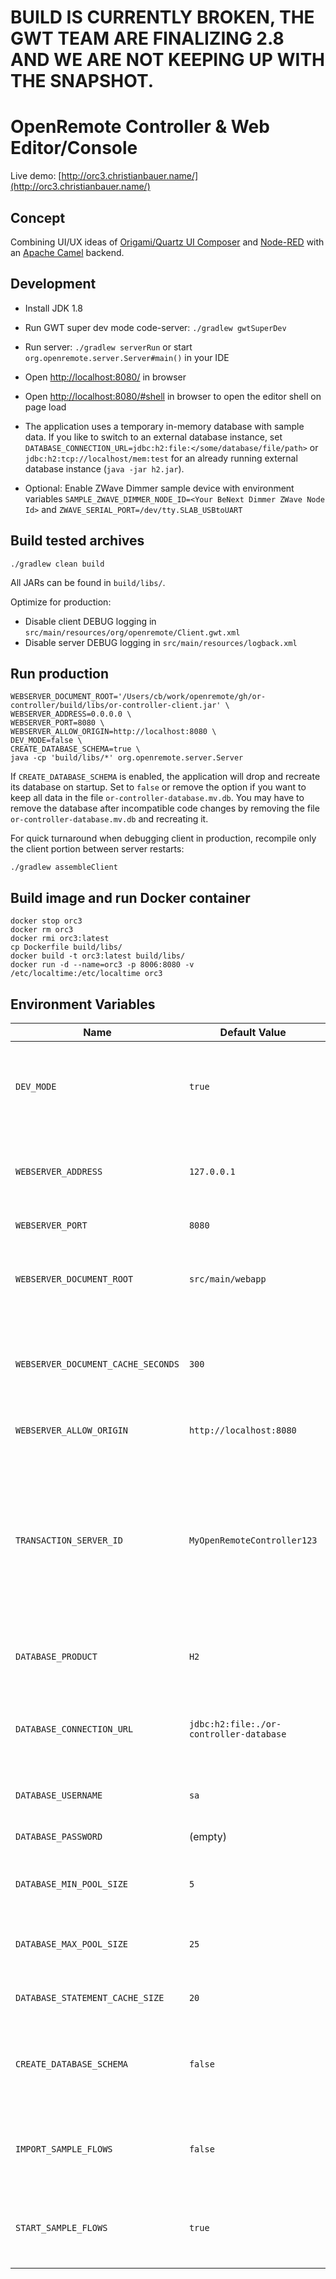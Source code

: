 # BUILD IS CURRENTLY BROKEN, THE GWT TEAM ARE FINALIZING 2.8 AND WE ARE NOT KEEPING UP WITH THE SNAPSHOT.

# OpenRemote Controller & Web Editor/Console


Live demo: [http://orc3.christianbauer.name/](http://orc3.christianbauer.name/)

Concept
---

Combining UI/UX ideas of [Origami/Quartz UI Composer](http://facebook.github.io/origami/tutorials/) and [Node-RED](http://nodered.org/) with an [Apache Camel](http://camel.apache.org/) backend.

Development
---

* Install JDK 1.8

* Run GWT super dev mode code-server: `./gradlew gwtSuperDev`

* Run server: `./gradlew serverRun` or start `org.openremote.server.Server#main()` in your IDE

* Open [http://localhost:8080/](http://localhost:8080/) in browser

* Open [http://localhost:8080/#shell](http://localhost:8080/#shell) in browser to open the editor shell on page load

* The application uses a temporary in-memory database with sample data. If you like to switch to an external database instance, set `DATABASE_CONNECTION_URL=jdbc:h2:file:</some/database/file/path>` or `jdbc:h2:tcp://localhost/mem:test` for an already running external database instance (`java -jar h2.jar`).

* Optional: Enable ZWave Dimmer sample device with environment variables `SAMPLE_ZWAVE_DIMMER_NODE_ID=<Your BeNext Dimmer ZWave Node Id>` and `ZWAVE_SERIAL_PORT=/dev/tty.SLAB_USBtoUART`

Build tested archives
---

    ./gradlew clean build

All JARs can be found in `build/libs/`.

Optimize for production:

* Disable client DEBUG logging in `src/main/resources/org/openremote/Client.gwt.xml`
* Disable server DEBUG logging in `src/main/resources/logback.xml`

Run production
---

    WEBSERVER_DOCUMENT_ROOT='/Users/cb/work/openremote/gh/or-controller/build/libs/or-controller-client.jar' \
    WEBSERVER_ADDRESS=0.0.0.0 \
    WEBSERVER_PORT=8080 \
    WEBSERVER_ALLOW_ORIGIN=http://localhost:8080 \
    DEV_MODE=false \
    CREATE_DATABASE_SCHEMA=true \
    java -cp 'build/libs/*' org.openremote.server.Server

If `CREATE_DATABASE_SCHEMA` is enabled, the application will drop and recreate its database on startup. Set to `false` or remove the option if you want to keep all data in the file `or-controller-database.mv.db`. You may have to remove the database after incompatible code changes by removing the file `or-controller-database.mv.db` and recreating it.

For quick turnaround when debugging client in production, recompile only the client portion between server restarts:

    ./gradlew assembleClient
    

Build image and run Docker container
---

    docker stop orc3
    docker rm orc3
    docker rmi orc3:latest
    cp Dockerfile build/libs/
    docker build -t orc3:latest build/libs/
    docker run -d --name=orc3 -p 8006:8080 -v /etc/localtime:/etc/localtime orc3

Environment Variables
---

|Name | Default Value | Description|
|---|---|---|
|`DEV_MODE`|`true`|If enabled, the application is optimized for quick development turnaround and debug logging.|
|`WEBSERVER_ADDRESS`|`127.0.0.1`|The network address the webserver is listening on, use `0.0.0.0` to listen on all interfaces.|
|`WEBSERVER_PORT`|`8080`| The TCP port of the webserver.|
|`WEBSERVER_DOCUMENT_ROOT`|`src/main/webapp`|Location of `index.html` and other static web resources. JAR files are directly supported.|
|`WEBSERVER_DOCUMENT_CACHE_SECONDS`|`300`|Maximum age of served static web resources, unless their name contains `nocache` or dev mode is enabled.|
|`WEBSERVER_ALLOW_ORIGIN`|`http://localhost:8080`|Allow origin CORS response header.|
|`TRANSACTION_SERVER_ID`|`MyOpenRemoteController123`|A unique identifier (for transaction logging) of your application, must be less than 52 characters long. If you run several instances of the application (even in several VMs) with the same database, you must set this.|
|`DATABASE_PRODUCT`|`H2`|Database SQL dialect, currently only `H2` is supported.|
|`DATABASE_CONNECTION_URL`|`jdbc:h2:file:./or-controller-database`|Database connection configuration, if dev mode is enabled, the default is `jdbc:h2:mem:test`.|
|`DATABASE_USERNAME`|`sa`|Database connection username.|
|`DATABASE_PASSWORD`|(empty)|Database connection password.|
|`DATABASE_MIN_POOL_SIZE`|`5`|Minimum number of database connections in the pool.|
|`DATABASE_MAX_POOL_SIZE`|`25`|Maximum number of database connections in the pool.|
|`DATABASE_STATEMENT_CACHE_SIZE`|`20`|SQL prepared statement cache size.|
|`CREATE_DATABASE_SCHEMA`|`false`|Drop/recreate SQL database schema in database on startup, always enabled if dev mode is enabled.|
|`IMPORT_SAMPLE_FLOWS`|`false`|Import test/example data into database on startup, always enabled if dev mode is enabled.|
|`START_SAMPLE_FLOWS`|`true`|If test/example flows have been imported, start them immediately when the application boots.|
